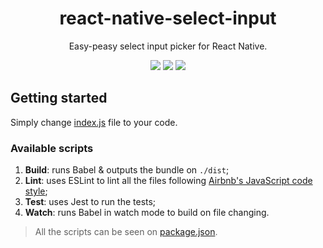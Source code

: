 <h1 align="center">react-native-select-input</h1>
<p align="center">
  Easy-peasy select input picker for React Native.
</p>

<p align="center">
  <a href="https://travis-ci.org/lucasbento/module-boilerplate"><img src="https://travis-ci.org/lucasbento/module-boilerplate.svg?branch=master"></a>
  <a href="https://github.com/airbnb/javascript"><img src="https://img.shields.io/badge/code%20style-airbnb-blue.svg"></a>
  <a href="https://github.com/lucasbento/module-boilerplate/issues"><img src="https://img.shields.io/badge/contributions-welcome-brightgreen.svg?style=flat"></a>
</p>

## Getting started

Simply change [index.js](https://github.com/lucasbento/module-boilerplate/blob/master/src/index.js) file to your code.

### Available scripts

1. **Build**: runs Babel & outputs the bundle on `./dist`;
1. **Lint**: uses ESLint to lint all the files following [Airbnb's JavaScript code style](https://github.com/airbnb/javascript);
1. **Test**: uses Jest to run the tests;
1. **Watch**: runs Babel in watch mode to build on file changing.

> All the scripts can be seen on [package.json](https://github.com/lucasbento/module-boilerplate/blob/master/package.json#36).

